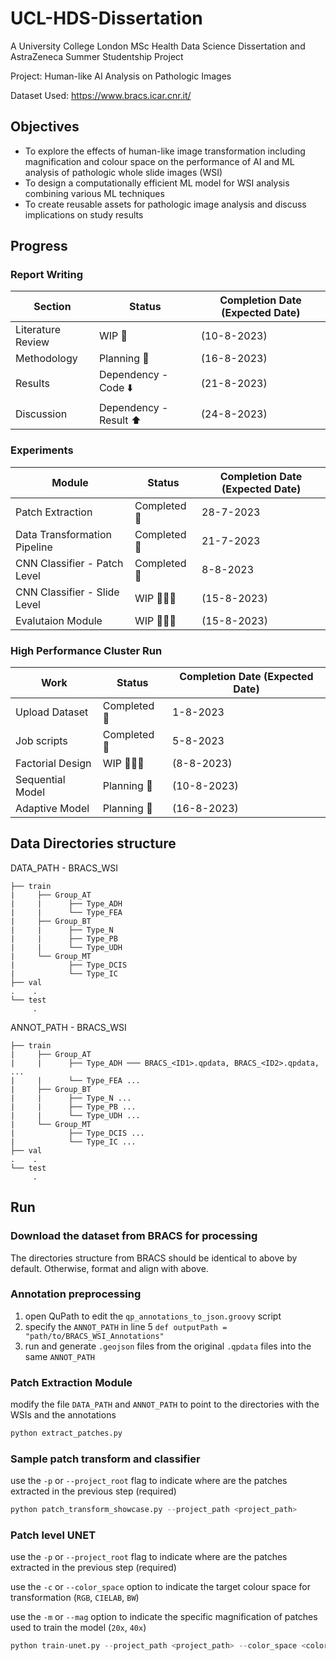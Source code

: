 # UCL-HDS-Dissertation
A University College London MSc Health Data Science Dissertation and AstraZeneca Summer Studentship Project

Project: Human-like AI Analysis on Pathologic Images

Dataset Used: https://www.bracs.icar.cnr.it/

## Objectives
- To explore the effects of human-like image transformation including magnification and colour space on the performance of AI and ML analysis of pathologic whole slide images (WSI)
- To design a computationally efficient ML model for WSI analysis combining various ML techniques
- To create reusable assets for pathologic image analysis and discuss implications on study results

## Progress
### Report Writing
| Section | Status | Completion Date (Expected Date) |
|---|---|---|
| Literature Review | WIP 📝 | (10-8-2023) |
| Methodology | Planning 📆 | (16-8-2023) |
| Results | Dependency - Code ⬇️ | (21-8-2023) |
| Discussion | Dependency - Result ⬆️ | (24-8-2023) |

### Experiments
| Module | Status | Completion Date (Expected Date) |
|---|---|---|
| Patch Extraction | Completed 🙂 | 28-7-2023 |
| Data Transformation Pipeline | Completed 🙂 | 21-7-2023 |
| CNN Classifier - Patch Level | Completed 🙂 | 8-8-2023 |
| CNN Classifier - Slide Level | WIP 🧑🏻‍💻 | (15-8-2023) |
| Evalutaion Module | WIP 🧑🏻‍💻 | (15-8-2023) |

### High Performance Cluster Run
| Work | Status | Completion Date (Expected Date) |
|---|---|---|
| Upload Dataset | Completed 🙂 | 1-8-2023 |
| Job scripts |  Completed 🙂 | 5-8-2023 |
| Factorial Design | WIP 🧑🏻‍💻 | (8-8-2023) |
| Sequential Model | Planning 📆 | (10-8-2023) |
| Adaptive Model | Planning 📆 | (16-8-2023) |

## Data Directories structure
DATA_PATH - BRACS_WSI

    ├── train
    |     ├── Group_AT
    |     |      ├── Type_ADH
    |     |      └── Type_FEA
    |     ├── Group_BT
    |     |      ├── Type_N
    |     |      ├── Type_PB
    |     |      └── Type_UDH
    |     └── Group_MT
    |            ├── Type_DCIS
    |            └── Type_IC
    ├── val
    .    .
    └── test
         .

ANNOT_PATH - BRACS_WSI

    ├── train
    |     ├── Group_AT
    |     |      ├── Type_ADH ─── BRACS_<ID1>.qpdata, BRACS_<ID2>.qpdata, ...
    |     |      └── Type_FEA ...
    |     ├── Group_BT
    |     |      ├── Type_N ...
    |     |      ├── Type_PB ...
    |     |      └── Type_UDH ...
    |     └── Group_MT
    |            ├── Type_DCIS ...
    |            └── Type_IC ...
    ├── val
    .    .
    └── test
         .


## Run
### Download the dataset from BRACS for processing
The directories structure from BRACS should be identical to above by default. Otherwise, format and align with above.

### Annotation preprocessing
1. open QuPath to edit the `qp_annotations_to_json.groovy` script
2. specify the `ANNOT_PATH` in line 5 `def outputPath = "path/to/BRACS_WSI_Annotations"`
3. run and generate `.geojson` files from the original `.qpdata` files into the same `ANNOT_PATH`

### Patch Extraction Module
modify the file `DATA_PATH` and `ANNOT_PATH` to point to the directories with the WSIs and the annotations
```python
python extract_patches.py
```

### Sample patch transform and classifier
use the `-p` or `--project_root` flag to indicate where are the patches extracted in the previous step (required)

```python
python patch_transform_showcase.py --project_path <project_path>
```

### Patch level UNET
use the `-p` or `--project_root` flag to indicate where are the patches extracted in the previous step (required)

use the `-c` or `--color_space` option to indicate the target colour space for transformation (`RGB`, `CIELAB`, `BW`)

use the `-m` or `--mag` option to indicate the specific magnification of patches used to train the model (`20x`, `40x`)

```python
python train-unet.py --project_path <project_path> --color_space <color_space> --mag <magnification>
```
